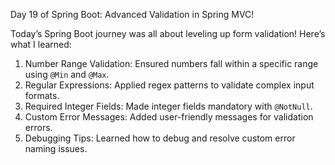 Day 19 of Spring Boot: Advanced Validation in Spring MVC! <br>

Today’s Spring Boot journey was all about leveling up form validation! Here’s what I learned:  <br>

1) Number Range Validation: Ensured numbers fall within a specific range using `@Min` and `@Max`.  <br>
2) Regular Expressions: Applied regex patterns to validate complex input formats.  <br>
3) Required Integer Fields: Made integer fields mandatory with `@NotNull`.  <br>
4) Custom Error Messages: Added user-friendly messages for validation errors.  <br>
5) Debugging Tips: Learned how to debug and resolve custom error naming issues. 

